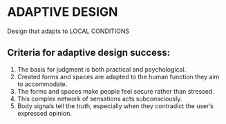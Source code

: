
# ADAPTIVE DESIGN

Design that adapts to LOCAL CONDITIONS

## Criteria for adaptive design success:
1. The basis for judgment is both practical and psychological.
2. Created forms and spaces are adapted to the human function they aim to
accommodate.
3. The forms and spaces make people feel secure rather than stressed.
4. This complex network of sensations acts subconsciously.
5. Body signals tell the truth, especially when they contradict the user’s
expressed opinion.
